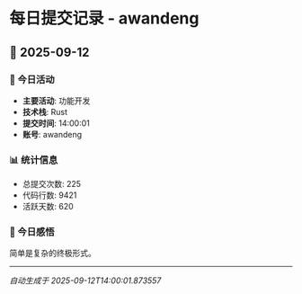# 每日提交记录 - awandeng

## 📅 2025-09-12

### 🎯 今日活动
- **主要活动**: 功能开发
- **技术栈**: Rust
- **提交时间**: 14:00:01
- **账号**: awandeng

### 📊 统计信息
- 总提交次数: 225
- 代码行数: 9421
- 活跃天数: 620

### 💭 今日感悟
简单是复杂的终极形式。

---
*自动生成于 2025-09-12T14:00:01.873557*
